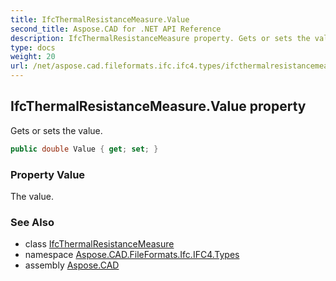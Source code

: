 ```yaml
---
title: IfcThermalResistanceMeasure.Value
second_title: Aspose.CAD for .NET API Reference
description: IfcThermalResistanceMeasure property. Gets or sets the value
type: docs
weight: 20
url: /net/aspose.cad.fileformats.ifc.ifc4.types/ifcthermalresistancemeasure/value/
---
```

## IfcThermalResistanceMeasure.Value property

Gets or sets the value.

```csharp
public double Value { get; set; }
```

### Property Value

The value.

### See Also

* class [IfcThermalResistanceMeasure](../)
* namespace [Aspose.CAD.FileFormats.Ifc.IFC4.Types](../../ifcthermalresistancemeasure/)
* assembly [Aspose.CAD](../../../)


